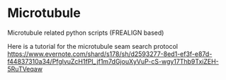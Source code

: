# Microtubule
Microtubule related python scripts (FREALIGN based)

Here is a tutorial for the microtubule seam search protocol 
https://www.evernote.com/shard/s178/sh/d2593277-8ed1-ef3f-e87d-f44837310a34/PfglvuZcH1fPI_jf1m7dGjouXyVuP-cS-wgy17Thb9TxiZEH-5RuTVeqaw
